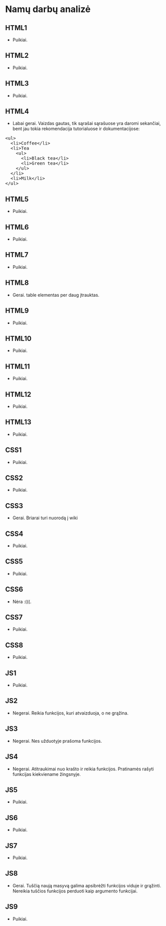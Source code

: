 # Namų darbų analizė

## HTML1

* Puikiai.

## HTML2

* Puikiai.

## HTML3

* Puikiai.

## HTML4

* Labai gerai. Vaizdas gautas, tik sąrašai sąrašuose yra daromi sekančiai, bent jau tokia rekomendacija tutorialuose ir dokumentacijose:
<pre>
&lt;ul&gt;
  &lt;li&gt;Coffee&lt;/li&gt;
  &lt;li&gt;Tea
    &lt;ul&gt;
      &lt;li&gt;Black tea&lt;/li&gt;
      &lt;li&gt;Green tea&lt;/li&gt;
    &lt;/ul&gt;
  &lt;/li&gt;
  &lt;li&gt;Milk&lt;/li&gt;
&lt;/ul&gt;
</pre>

## HTML5

* Puikiai.

## HTML6

* Puikiai.

## HTML7

* Puikiai.

## HTML8

* Gerai. table elementas per daug įtrauktas.

## HTML9

* Puikiai.

## HTML10

* Puikiai.

## HTML11

* Puikiai.

## HTML12

* Puikiai.

## HTML13

* Puikiai.

## CSS1

* Puikiai.

## CSS2

* Puikiai.

## CSS3

* Gerai. Briarai turi nuorodą į wiki

## CSS4

* Puikiai.

## CSS5

* Puikiai.

## CSS6

* Nėra :(((.

## CSS7

* Puikiai.

## CSS8

* Puikiai.

## JS1

* Puikiai.

## JS2

* Negerai. Reikia funkcijos, kuri atvaizduoja, o ne grąžina.

## JS3

* Negerai. Nes užduotyje prašoma funkcijos.

## JS4

* Negerai. Atitraukimai nuo krašto ir reikia funkcijos. Pratinamės rašyti funkcijas kiekviename žingsnyje.

## JS5

* Puikiai.

## JS6

* Puikiai.

## JS7

* Puikiai.

## JS8

* Gerai. Tuščią naują masyvą galima apsibrėžti funkcijos viduje ir grąžinti. Nereikia tuščios funkcijos perduoti kaip argumento funkcijai.

## JS9 

* Puikiai.